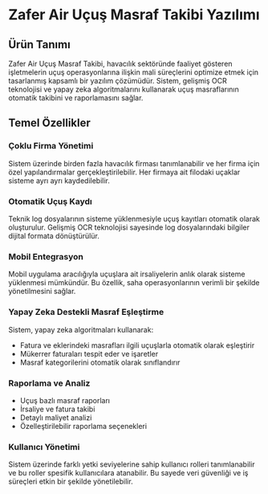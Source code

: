 # Zafer Air Uçuş Masraf Takibi Yazılımı

## Ürün Tanımı

Zafer Air Uçuş Masraf Takibi, havacılık sektöründe faaliyet gösteren işletmelerin uçuş operasyonlarına ilişkin mali süreçlerini optimize etmek için tasarlanmış kapsamlı bir yazılım çözümüdür. Sistem, gelişmiş OCR teknolojisi ve yapay zeka algoritmalarını kullanarak uçuş masraflarının otomatik takibini ve raporlamasını sağlar.

## Temel Özellikler

### Çoklu Firma Yönetimi

Sistem üzerinde birden fazla havacılık firması tanımlanabilir ve her firma için özel yapılandırmalar gerçekleştirilebilir. Her firmaya ait filodaki uçaklar sisteme ayrı ayrı kaydedilebilir.

### Otomatik Uçuş Kaydı

Teknik log dosyalarının sisteme yüklenmesiyle uçuş kayıtları otomatik olarak oluşturulur. Gelişmiş OCR teknolojisi sayesinde log dosyalarındaki bilgiler dijital formata dönüştürülür.

### Mobil Entegrasyon

Mobil uygulama aracılığıyla uçuşlara ait irsaliyelerin anlık olarak sisteme yüklenmesi mümkündür. Bu özellik, saha operasyonlarının verimli bir şekilde yönetilmesini sağlar.

### Yapay Zeka Destekli Masraf Eşleştirme

Sistem, yapay zeka algoritmaları kullanarak:

- Fatura ve eklerindeki masrafları ilgili uçuşlarla otomatik olarak eşleştirir
- Mükerrer faturaları tespit eder ve işaretler
- Masraf kategorilerini otomatik olarak sınıflandırır

### Raporlama ve Analiz

- Uçuş bazlı masraf raporları
- İrsaliye ve fatura takibi
- Detaylı maliyet analizi
- Özelleştirilebilir raporlama seçenekleri

### Kullanıcı Yönetimi

Sistem üzerinde farklı yetki seviyelerine sahip kullanıcı rolleri tanımlanabilir ve bu roller spesifik kullanıcılara atanabilir. Bu sayede veri güvenliği ve iş süreçleri etkin bir şekilde yönetilebilir.
